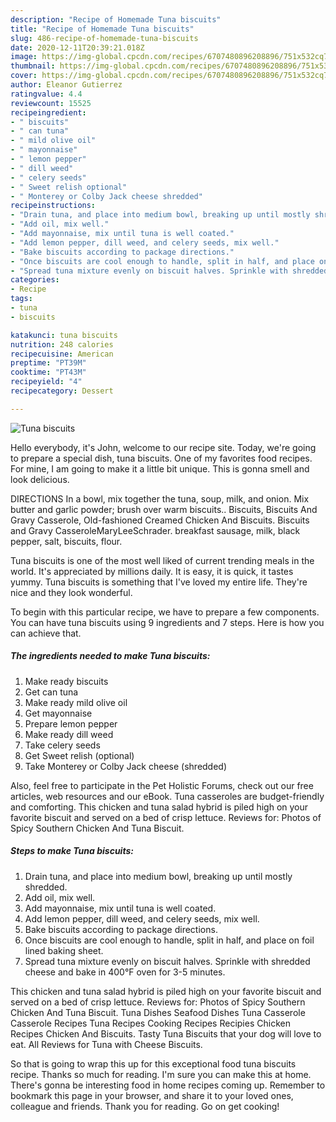 ```yaml
---
description: "Recipe of Homemade Tuna biscuits"
title: "Recipe of Homemade Tuna biscuits"
slug: 486-recipe-of-homemade-tuna-biscuits
date: 2020-12-11T20:39:21.018Z
image: https://img-global.cpcdn.com/recipes/6707480896208896/751x532cq70/tuna-biscuits-recipe-main-photo.jpg
thumbnail: https://img-global.cpcdn.com/recipes/6707480896208896/751x532cq70/tuna-biscuits-recipe-main-photo.jpg
cover: https://img-global.cpcdn.com/recipes/6707480896208896/751x532cq70/tuna-biscuits-recipe-main-photo.jpg
author: Eleanor Gutierrez
ratingvalue: 4.4
reviewcount: 15525
recipeingredient:
- " biscuits"
- " can tuna"
- " mild olive oil"
- " mayonnaise"
- " lemon pepper"
- " dill weed"
- " celery seeds"
- " Sweet relish optional"
- " Monterey or Colby Jack cheese shredded"
recipeinstructions:
- "Drain tuna, and place into medium bowl, breaking up until mostly shredded."
- "Add oil, mix well."
- "Add mayonnaise, mix until tuna is well coated."
- "Add lemon pepper, dill weed, and celery seeds, mix well."
- "Bake biscuits according to package directions."
- "Once biscuits are cool enough to handle, split in half, and place on foil lined baking sheet."
- "Spread tuna mixture evenly on biscuit halves. Sprinkle with shredded cheese and bake in 400°F oven for 3-5 minutes."
categories:
- Recipe
tags:
- tuna
- biscuits

katakunci: tuna biscuits 
nutrition: 248 calories
recipecuisine: American
preptime: "PT39M"
cooktime: "PT43M"
recipeyield: "4"
recipecategory: Dessert

---
```



![Tuna biscuits](https://img-global.cpcdn.com/recipes/6707480896208896/751x532cq70/tuna-biscuits-recipe-main-photo.jpg)

Hello everybody, it's John, welcome to our recipe site. Today, we're going to prepare a special dish, tuna biscuits. One of my favorites food recipes. For mine, I am going to make it a little bit unique. This is gonna smell and look delicious.

DIRECTIONS In a bowl, mix together the tuna, soup, milk, and onion. Mix butter and garlic powder; brush over warm biscuits.. Biscuits, Biscuits And Gravy Casserole, Old-fashioned Creamed Chicken And Biscuits. Biscuits and Gravy CasseroleMaryLeeSchrader. breakfast sausage, milk, black pepper, salt, biscuits, flour.

Tuna biscuits is one of the most well liked of current trending meals in the world. It's appreciated by millions daily. It is easy, it is quick, it tastes yummy. Tuna biscuits is something that I've loved my entire life. They're nice and they look wonderful.


To begin with this particular recipe, we have to prepare a few components. You can have tuna biscuits using 9 ingredients and 7 steps. Here is how you can achieve that.

<!--inarticleads1-->

##### The ingredients needed to make Tuna biscuits:

1. Make ready  biscuits
1. Get  can tuna
1. Make ready  mild olive oil
1. Get  mayonnaise
1. Prepare  lemon pepper
1. Make ready  dill weed
1. Take  celery seeds
1. Get  Sweet relish (optional)
1. Take  Monterey or Colby Jack cheese (shredded)


Also, feel free to participate in the Pet Holistic Forums, check out our free articles, web resources and our eBook. Tuna casseroles are budget-friendly and comforting. This chicken and tuna salad hybrid is piled high on your favorite biscuit and served on a bed of crisp lettuce. Reviews for: Photos of Spicy Southern Chicken And Tuna Biscuit. 

<!--inarticleads2-->

##### Steps to make Tuna biscuits:

1. Drain tuna, and place into medium bowl, breaking up until mostly shredded.
1. Add oil, mix well.
1. Add mayonnaise, mix until tuna is well coated.
1. Add lemon pepper, dill weed, and celery seeds, mix well.
1. Bake biscuits according to package directions.
1. Once biscuits are cool enough to handle, split in half, and place on foil lined baking sheet.
1. Spread tuna mixture evenly on biscuit halves. Sprinkle with shredded cheese and bake in 400°F oven for 3-5 minutes.


This chicken and tuna salad hybrid is piled high on your favorite biscuit and served on a bed of crisp lettuce. Reviews for: Photos of Spicy Southern Chicken And Tuna Biscuit. Tuna Dishes Seafood Dishes Tuna Casserole Casserole Recipes Tuna Recipes Cooking Recipes Recipies Chicken Recipes Chicken And Biscuits. Tasty Tuna Biscuits that your dog will love to eat. All Reviews for Tuna with Cheese Biscuits. 

So that is going to wrap this up for this exceptional food tuna biscuits recipe. Thanks so much for reading. I'm sure you can make this at home. There's gonna be interesting food in home recipes coming up. Remember to bookmark this page in your browser, and share it to your loved ones, colleague and friends. Thank you for reading. Go on get cooking!

